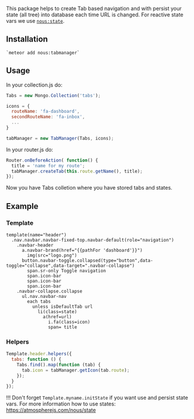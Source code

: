 This package helps to create Tab based navigation and with persist your state (all tree) into database each time URL is changed. For reactive state vars we use [`nous:state`](https://atmospherejs.com/nous/state).

## Installation

    `meteor add nous:tabmanager`

## Usage

In your collection.js do:

```JavaScript
Tabs = new Mongo.Collection('tabs');

icons = {
  routeName: 'fa-dashboard',
  secondRouteName: 'fa-inbox',
  ...
}

tabManager = new TabManager(Tabs, icons);
```

In your router.js do:

```JavaScript
Router.onBeforeAction( function() {
  title = 'name for my route';
  tabManager.createTab(this.route.getName(), title);
});

```

Now you have Tabs colletion where you have stored tabs and states.

## Example

### Template

```Jade
template(name="header")
  .nav.navbar.navbar-fixed-top.navbar-default(role="navigation")
    .navbar-header
      a.navbar-brand(href="{{pathFor 'dashboard'}}")
        img(src="logo.png")
      button.navbar-toggle.collapsed(type="button",data-toggle="collapse",data-target=".navbar-collapse")
        span.sr-only Toggle navigation
        span.icon-bar
        span.icon-bar
        span.icon-bar
    .navbar-collapse.collapse
      ul.nav.navbar-nav
        each tabs
          unless isDefaultTab url
            li(class=state)
              a(href=url)
                i.fa(class=icon)
                span= title
```

### Helpers
```JavaScript
Template.header.helpers({
  tabs: function () {
    Tabs.find().map(function (tab) {
      tab.icon = tabManager.getIcon(tab.route);
    });
  }
});
```



!!! Don't forget `Template.myname.initState` if you want use and persist state vars. For more information how to use states: https://atmospherejs.com/nous/state
